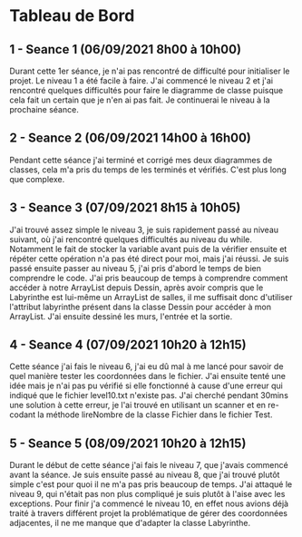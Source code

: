 # Tableau de Bord

## 1 - Seance 1 (06/09/2021 8h00 à 10h00) 
Durant cette 1er séance, je n'ai pas rencontré de difficulté pour initialiser le projet. Le niveau 1 a été facile à faire. J'ai commencé le niveau 2 et j'ai rencontré quelques difficultés pour faire le diagramme de classe puisque cela fait un certain que je n'en ai pas fait. Je continuerai le niveau à la prochaine séance.

## 2 - Seance 2 (06/09/2021 14h00 à 16h00) 
Pendant cette séance j'ai terminé et corrigé mes deux diagrammes de classes, cela m'a pris du temps de les terminés et vérifiés. C'est plus long que complexe.

## 3 - Seance 3 (07/09/2021 8h15 à 10h05)
J'ai trouvé assez simple le niveau 3, je suis rapidement passé au niveau suivant, où j'ai rencontré quelques difficultés au niveau du while. Notamment le fait de stocker la variable avant puis de la vérifier ensuite et répéter cette opération n'a pas été direct pour moi, mais j'ai réussi. Je suis passé ensuite passer au niveau 5, j'ai pris d'abord le temps de bien comprendre le code. J'ai pris beaucoup de temps à comprendre comment accéder à notre ArrayList depuis Dessin, après avoir compris que le Labyrinthe est lui-même un ArrayList de salles, il me suffisait donc d'utiliser l'attribut labyrinthe présent dans la classe Dessin pour accéder à mon ArrayList. J'ai ensuite dessiné les murs, l'entrée et la sortie.

## 4 - Seance 4 (07/09/2021 10h20 à 12h15)
Cette séance j'ai fais le niveau 6, j'ai eu dû mal à me lancé pour savoir de quel manière tester les coordonnées dans le fichier. J'ai ensuite tenté une idée mais je n'ai pas pu vérifié si elle fonctionné à cause d'une erreur qui indiqué que le fichier level10.txt n'existe pas. J'ai cherché pendant 30mins une solution à cette erreur, je l'ai trouvé en utilisant un scanner et en re-codant la méthode lireNombre de la classe Fichier dans le fichier Test.

## 5 - Seance 5 (08/09/2021 10h20 à 12h15)
Durant le début de cette séance j'ai fais le niveau 7, que j'avais commencé avant la séance. Je suis ensuite passé au niveau 8, que j'ai trouvé plutôt simple c'est pour quoi il ne m'a pas pris beaucoup de temps. J'ai attaqué le niveau 9, qui n'était pas non plus compliqué je suis plutôt à l'aise avec les exceptions. Pour finir j'a commencé le niveau 10, en effet nous avions déjà traité à travers différent projet la problématique de gérer des coordonnées adjacentes, il ne me manque que d'adapter la classe Labyrinthe.